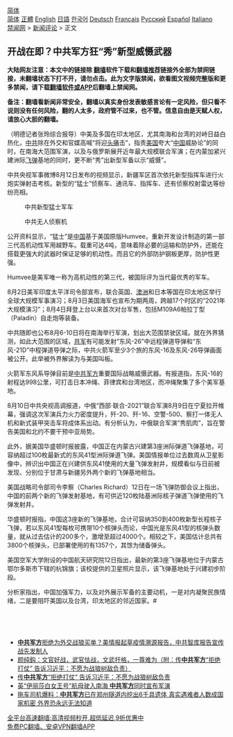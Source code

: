  <!-- 面包屑导航 --> <div class="breadcrumb"><!-- GTranslate: https://gtranslate.io/ -->  <div class="switcher notranslate">  <div class="selected">  <a href="#" onclick="return false;"> 简体</a>  </div>  <div class="option">  <a href="https://www.bannedbook.org" onclick="doGTranslate('zh-CN|zh-CN');jQuery('div.switcher div.selected a').html(jQuery(this).html());return false;" title="简体中文" class="nturl selected"> 简体</a>  <a href="https://www.bannedbook.org/zh-tw/" onclick="doGTranslate('zh-CN|zh-TW');jQuery('div.switcher div.selected a').html(jQuery(this).html());return false;" title="繁體中文" class="nturl"> 正體</a>  <a href="https://www.bannedbook.org/en/" onclick="doGTranslate('zh-CN|en');jQuery('div.switcher div.selected a').html(jQuery(this).html());return false;" title="English" class="nturl"> English</a>  <a href="https://www.bannedbook.org/ja/" onclick="doGTranslate('zh-CN|ja');jQuery('div.switcher div.selected a').html(jQuery(this).html());return false;" title="日本語" class="nturl"> 日語</a>  <a href="https://www.bannedbook.org/ko/" onclick="doGTranslate('zh-CN|ko');jQuery('div.switcher div.selected a').html(jQuery(this).html());return false;" title="한국어" class="nturl"> 한국어</a>  <a href="https://www.bannedbook.org/de/" onclick="doGTranslate('zh-CN|de');jQuery('div.switcher div.selected a').html(jQuery(this).html());return false;" title="Deutsch" class="nturl"> Deutsch</a>  <a href="https://www.bannedbook.org/fr/" onclick="doGTranslate('zh-CN|fr');jQuery('div.switcher div.selected a').html(jQuery(this).html());return false;" title="Français" class="nturl"> Français</a>  <a href="https://www.bannedbook.org/ru/" onclick="doGTranslate('zh-CN|ru');jQuery('div.switcher div.selected a').html(jQuery(this).html());return false;" title="Русский" class="nturl"> Русский</a>  <a href="https://www.bannedbook.org/es/" onclick="doGTranslate('zh-CN|es');jQuery('div.switcher div.selected a').html(jQuery(this).html());return false;" title="Español" class="nturl"> Español</a>  <a href="https://www.bannedbook.org/it/" onclick="doGTranslate('zh-CN|it');jQuery('div.switcher div.selected a').html(jQuery(this).html());return false;" title="Italiano" class="nturl"> Italiano</a>  </div>  </div>      <div class='breadcrumb-sub'><!-- Breadcrumb NavXT 6.3.0 --> <a href="https://www.bannedbook.org/" class="home">禁闻网</a> &gt; <a href="https://www.bannedbook.org/bnews/comments/" class="category">新闻评论</a> &gt; 正文</div></div><h2>开战在即？中共军方狂“秀”新型威慑武器</h2> <p class="notice"><b>大陆网友注意：本文中的链接除 <a href="https://github.com/bannedbook/fanqiang" >翻墙</a>软件下载和<a href="https://github.com/killgcd/justmysocks/blob/master/README.md">翻墙推荐</a>链接外全部为禁网链接，未翻墙状态下打不开，请勿点击。此为文字版禁闻，欲看图文视频完整版和更多禁闻，请下载<a href="https://github.com/bannedbook/fanqiang">翻墙软件或APP</a>后翻墙上禁闻网。</p><p>备注：翻墙看新闻非常安全，翻墙以真实身份发表敏感言论有一定风险，但只看不说则没有任何风险，翻的人太多，政府管不过来，也不管。信息自由是天赋人权，请放心大胆的翻墙。</b></p>  <div class="entry"> <p>              <a href="https://i0.wp.com/upload-images-bucket-v64rleca837do.s3.eu-west-1.amazonaws.com/wp-content/uploads/2021/08/14133601/0814-%E8%BB%8D.jpg?fit=749%2C424&#038;ssl=1" data-caption=""></a>                            </p> <p>（明德记者张玲综合报导）中美及多国在印太地区，尤其南海和台湾的对峙日益白热化，<a href="https://www.bannedbook.org/bnews/tag/%e4%b8%ad%e5%85%b1/" class="st_tag internal_tag" rel="tag" title="标签 中共 下的日志">中共</a>除在外交和官媒高喊“将迎<a href="https://www.bannedbook.org/bnews/tag/%e5%a4%b4%e7%97%9b/" class="st_tag internal_tag" rel="tag" title="标签 头痛 下的日志">头痛</a>击”，指责<a href="https://www.bannedbook.org/bnews/tag/%e7%be%8e%e5%9b%bd/" class="st_tag internal_tag" rel="tag" title="标签 美国 下的日志">美国</a>夸大“<span class='wp_keywordlink_affiliate'><a href="https://www.bannedbook.org/" title="中国" target="_blank">中国</a></span>威胁论”的同时，在南海大范围军演，以及与俄罗斯展开近年最大规模联合军演；在内蒙加紧兴建洲际<a href="https://www.bannedbook.org/bnews/tag/%e9%a3%9e%e5%bc%b9/" class="st_tag internal_tag" rel="tag" title="标签 飞弹 下的日志">飞弹</a>基地的同时，更不断“秀”出新型军备以示“威慑”。</p> <p>中共央视军事微博8月12日发布的视频显示，新疆军区首次依托新型指挥车进行火炮实弹射击考核。新型的“猛士”侦察车、通讯车、指挥车、还有侦察校射雷达等纷纷亮相。</p> <figure id="attachment_53422" aria-describedby="caption-attachment-53422" style="width: 300px" class="wp-caption alignnone"><figcaption id="caption-attachment-53422" class="wp-caption-text">中共新型猛士军车</figcaption></figure> <figure id="attachment_53425" aria-describedby="caption-attachment-53425" style="width: 300px" class="wp-caption alignnone"><figcaption id="caption-attachment-53425" class="wp-caption-text">中共无人侦察机</figcaption></figure> <p></p> <p>公开资料显示，“猛士”是<a href="https://www.bannedbook.org/bnews/tag/%E4%B8%AD%E5%9B%BD/" class="st_tag internal_tag" rel="tag" title="标签 中国 下的日志">中国</a>基于美国原版Humvee，重新开发设计制造的第一部三代高机动性军用越野车。载重可达4吨，意味着除必要的运输和防护外，还能在搭载更强大的武器时保证足够的机动性。而且它的外部防护钢板更厚，防护性更强。</p>  <p>Humvee是美军唯一称为高机动性的第三代，被国际评为当代最优秀的军车。</p> <p>8月2日美军印度太平洋司令部宣布，联合英国、<a href="https://www.bannedbook.org/bnews/tag/%e6%be%b3%e6%b4%b2/" class="st_tag internal_tag" rel="tag" title="标签 澳洲 下的日志">澳洲</a>和日本等国在印太地区举行全球大规模军事演习；8月3日美国海军也宣布为期两周，跨越17个时区的“2021年大规模演习”；8月4日拜登上台以来首次对台军售，包括M109A6帕拉丁型（Paladin）自走炮等装备。</p> <p>中共随即也公布8月6-10日将在南海举行军演，划出大范围禁驶区域。就在外界猜测，如此大范围的区域，<a href="https://www.bannedbook.org/bnews/tag/%e5%85%b1%e5%86%9b/" class="st_tag internal_tag" rel="tag" title="标签 共军 下的日志">共军</a>有可能发射“东风-26”中远程弹道导弹和“东风-21D”中程弹道导弹之际，中共火箭军至少3个旅的东风-16及东风-26导弹画面被公开。此举被外界解读为与美国叫板。</p> <p>火箭军东风系导弹目前是<a href="https://www.bannedbook.org/bnews/tag/%e4%b8%ad%e5%85%b1%e5%86%9b%e6%96%b9/" class="st_tag internal_tag" rel="tag" title="标签 中共军方 下的日志">中共军方</a>重要国际战略威慑武器。有报道指，东风-16的射程达998公里，可打击日本冲绳、菲律宾和台湾地区，而冲绳聚集了多个美军基地。</p> <p></p>  <p>8月10日中共央视高调报道，中俄“西部·联合-2021”联合军演8月9日在宁夏拉开帷幕，强调这次军演兵力火力密度提升，歼-20、歼-16、空警-500、察打一体无人机和新式装甲突击车将成体系出动。有分析认为，中俄联合军演“秀肌肉”，旨在警告美国和北约不要干预中亚局势。</p> <p>此外，据美国华盛顿时报披露，中国正在内蒙古兴建第3座洲际弹道飞弹基地，可容纳超过100枚最新式的东风41型洲际弹道飞弹。美国情报单位过去数周从卫星影像中，辨识出中国正在兴建供东风41使用的大量飞弹发射井，规模看似与日前被发现、分别位于甘肃与新疆另外两个新的飞弹基地相当。</p> <p>美国战略司令部司令李察（Charles Richard）12日在一场飞弹防御会议上指出，中国的前两个新的飞弹发射基地，有可供近120枚陆基洲际核子弹道飞弹使用的飞弹发射井。</p> <p>华盛顿时报指，中国这3座新的飞弹基地，合计可容纳350到400枚新型长程核子飞弹，若以东风41型每枚可携带10个核弹头而论，中国光是东风41型的核弹头数量，就从过去估计的200多个，激增至超过4000个。相较之下，美国估计总共有3800个核弹头，已部署使用的有1357个，其馀为储备弹头。</p> <p>美国空军大学附设的中国航天研究院12日指出，最新的第3座飞弹基地位于内蒙古鄂尔多斯市下辖的杭锦旗；该校提供的卫星照片显示，该飞弹基地处于兴建初步阶段。</p>  <p>分析家指出，中国加强军力，以及对外展示军备的主要动机，一是对内凝聚民族情绪，二是要阻吓美国以及台湾，印太地区的邻近国家。#</p> <p>&nbsp;</p> <p>&nbsp;</p> <ul class='op-related-articles' title='相关阅读'> <li><a href='https://www.bannedbook.org/bnews/bannedvideo/20210813/1605421.html' target='_blank'><b>中共军方</b>拒绝为外交战狼买单？美情报起草疫情溯源报告，中共智库报告宣传战先发制人</a></li> <li><a href='https://www.bannedbook.org/bnews/baitai/20210812/1604959.html' target='_blank'>颜纯鈎：文官好战，武官怯战，文武扞格，一尊难为（附：传<b>中共军方</b>“拒绝打仗” 告诉习近平：不愿为战狼树敌负责）</a></li> <li><a href='https://www.bannedbook.org/bnews/headline/20210811/1604430.html' target='_blank'>传<b>中共军方</b>“拒绝打仗” 告诉习近平：不愿为战狼树敌负责</a></li> <li><a href='https://www.bannedbook.org/bnews/comments/20210729/1596523.html' target='_blank'>英“伊丽莎白女王号”航母驶入南海 <b>中共军方</b>同时宣布军演</a></li> <li><a href='https://www.bannedbook.org/bnews/bannedvideo/20210726/1594235.html' target='_blank'>拖车司机爆料：<b>中共军方</b>已在郑州隧道内挖出6千具遗体  真实遇难者人数成国家机密 外界恐永远无法知道</a></li> </ul> <p class="texttj"> <a href="https://github.com/bannedbook/fanqiang/wiki/V2ray%E6%9C%BA%E5%9C%BA" target="_blank">全平台高速翻墙:高清视频秒开,超低延迟,9折优惠中</a><br/> <a href="https://github.com/bannedbook/fanqiang/wiki/%E7%A6%81%E9%97%BB%E7%BD%91%E5%AE%89%E5%8D%93%E7%BF%BB%E5%A2%99%E6%96%B0%E9%97%BBAPP" target="_blank">免费PC翻墙、安卓VPN翻墙APP</a></p><p>&nbsp;</p> <a name='sharetosocial'></a>  <div style="margin-bottom:5px;padding-bottom:5px;clear:both"> <div id="archive-pix-1" class="banner-ads"> <!-- AuctionX Display platform tag START --> <div id="26318x728x90x621x_ADSLOT2" clicktrack="%%CLICK_URL_ESC%%"></div> <!-- AuctionX Display platform tag END --> </div> <div id="archive-pix-2" class="banner-ads"> <!-- AuctionX Display platform tag START --> <div id="26315x300x250x621x_ADSLOT2" clicktrack="%%CLICK_URL_ESC%%"></div> <!-- AuctionX Display platform tag END --> </div> </div>  <div id="archive-pix-1" class="banner-ads"> <!-- AuctionX Display platform tag START --> <div id="26318x728x90x621x_ADSLOT3" clicktrack="%%CLICK_URL_ESC%%"></div> <!-- AuctionX Display platform tag END --> </div> </div><!--END ENTRY--> 